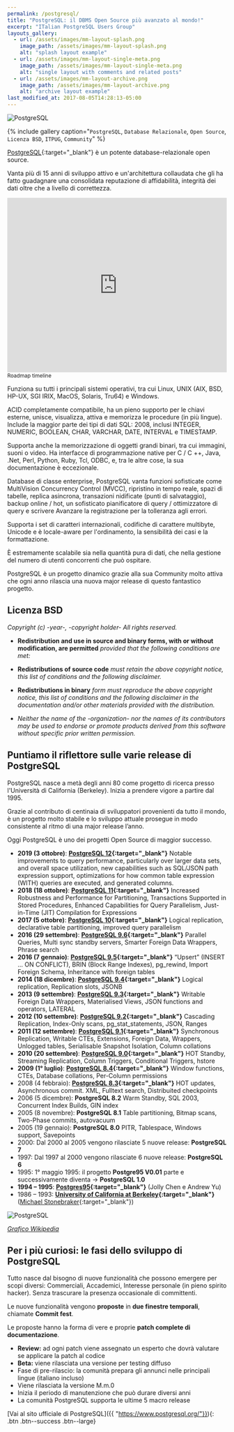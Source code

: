 ```yaml
---
permalink: /postgresql/
title: "PostgreSQL: il DBMS Open Source più avanzato al mondo!"
excerpt: "ITalian PostgreSQL Users Group"
layouts_gallery:
  - url: /assets/images/mm-layout-splash.png
    image_path: /assets/images/mm-layout-splash.png
    alt: "splash layout example"
  - url: /assets/images/mm-layout-single-meta.png
    image_path: /assets/images/mm-layout-single-meta.png
    alt: "single layout with comments and related posts"
  - url: /assets/images/mm-layout-archive.png
    image_path: /assets/images/mm-layout-archive.png
    alt: "archive layout example"
last_modified_at: 2017-08-05T14:28:13-05:00
---
```


![PostgreSQL]({{site.baseurl}}/assets/images/pgSQL.jpg)

{% include gallery caption="`PostgreSQL`, `Database Relazionale`, `Open Source`, `Licenza BSD`, `ITPUG`, `Community`" %}

[PostgreSQL](https://www.postgresql.org/){:target="_blank"} è un potente database-relazionale open source.

Vanta più di 15 anni di sviluppo attivo e un'architettura collaudata che gli ha fatto guadagnare una consolidata reputazione di affidabilità, integrità dei dati oltre che a livello di correttezza.

<iframe width="100%" height="400" src="https://time.graphics/embed?v=1&id=171601" frameborder="0" allowfullscreen></iframe>
<div><a  style="font-size: 12px; text-decoration: none;" title="Roadmap timeline" href="https://time.graphics">Roadmap timeline</a></div>

Funziona su tutti i principali sistemi operativi, tra cui Linux, UNIX (AIX, BSD, HP-UX, SGI IRIX, MacOS, Solaris, Tru64) e Windows.

ACID completamente compatibile, ha un pieno supporto per le chiavi esterne, unisce, visualizza, attiva e memorizza le procedure (in più lingue). Include la maggior parte dei tipi di dati SQL: 2008, inclusi INTEGER, NUMERIC, BOOLEAN, CHAR, VARCHAR, DATE, INTERVAL e TIMESTAMP.

Supporta anche la memorizzazione di oggetti grandi binari, tra cui immagini, suoni o video. Ha interfacce di programmazione native per C / C ++, Java, .Net, Perl, Python, Ruby, Tcl, ODBC, e, tra le altre cose, la sua documentazione è eccezionale.

Database di classe enterprise, PostgreSQL vanta funzioni sofisticate come MultiVision Concurrency Control (MVCC), ripristino in tempo reale, spazi di tabelle, replica asincrona, transazioni nidificate (punti di salvataggio), backup online / hot, un sofisticato pianificatore di query / ottimizzatore di query e scrivere Avanzare la registrazione per la tolleranza agli errori.

Supporta i set di caratteri internazionali, codifiche di carattere multibyte, Unicode e è locale-aware per l'ordinamento, la sensibilità dei casi e la formattazione.

È estremamente scalabile sia nella quantità pura di dati, che nella gestione del numero di utenti concorrenti che può ospitare.

PostgreSQL è un progetto dinamico grazie alla sua Community molto attiva che ogni anno rilascia una nuova major release di questo fantastico progetto.

## Licenza BSD

*Copyright (c) -year-, -copyright holder- All rights reserved.*

* **Redistribution and use in source and binary forms, with or without modification, are permitted** *provided that the following conditions are met:*

* **Redistributions of source code** *must retain the above copyright notice, this list of conditions and the following disclaimer.*

* **Redistributions in binary** *form must reproduce the above copyright notice, this list of conditions and the following disclaimer in the documentation and/or other materials provided with the distribution.*

* *Neither the name of the -organization- nor the names of its contributors may be used to endorse or promote products derived from this software without specific prior written permission.*

## Puntiamo il riflettore sulle varie release di PostgreSQL

PostgreSQL nasce a metà degli anni 80 come progetto di ricerca presso l'Università di California (Berkeley).
Inizia a prendere vigore a partire dal 1995.

Grazie al contributo di centinaia di sviluppatori provenienti da tutto il mondo, è un progetto molto stabile e lo sviluppo attuale prosegue in modo consistente al ritmo di una major release l’anno.

Oggi PostgreSQL è uno dei progetti Open Source di maggior successo.

* **2019 (3 ottobre)**: **[PostgreSQL 12](https://www.postgresql.org/about/press/presskit12/){:target="_blank"}** Notable improvements to query performance, particularly over larger data sets, and overall space utilization,  new capabilities such as SQL/JSON path expression support, optimizations for how common table expression (WITH) queries are executed, and generated columns. 
* **2018 (18 ottobre)**: **[PostgreSQL 11](https://www.postgresql.org/about/press/presskit11/it/){:target="_blank"}** Increased Robustness and Performance for Partitioning, Transactions Supported in Stored Procedures, Enhanced Capabilities for Query Parallelism, Just-in-Time (JIT) Compilation for Expressions
* **2017 (5 ottobre)**: **[PostgreSQL 10](https://www.postgresql.org/about/press/presskit10/it/){:target="_blank"}** Logical replication, declarative table partitioning, improved query parallelism
* **2016 (29 settembre)**: **[PostgreSQL 9.6](https://www.postgresql.org/about/press/presskit96/it/){:target="_blank"}** Parallel Queries, Multi sync standby servers, Smarter Foreign Data Wrappers, Phrase search
* **2016 (7 gennaio)**: **[PostgreSQL 9.5](https://www.postgresql.org/about/press/presskit95/it/){:target="_blank"}** “Upsert” (INSERT ... ON CONFLICT), BRIN (Block Range Indexes), pg_rewind, Import Foreign Schema, Inheritance with foreign tables
* **2014 (18 dicembre)**: **[PostgreSQL 9.4](https://www.postgresql.org/about/press/presskit94/it/){:target="_blank"}** Logical replication, Replication slots, JSONB
* **2013 (9 settembre)**: **[PostgreSQL 9.3](https://www.postgresql.org/about/press/presskit93/it/){:target="_blank"}** Writable Foreign Data Wrappers, Materialised Views, JSON functions and operators, LATERAL
* **2012 (10 settembre)**: **[PostgreSQL 9.2](https://www.postgresql.org/about/press/presskit92/it/){:target="_blank"}** Cascading Replication, Index-Only scans, pg_stat_statements, JSON, Ranges
* **2011 (12 settembre)**: **[PostgreSQL 9.1](https://www.postgresql.org/about/press/presskit91/it/){:target="_blank"}** Synchronous Replication, Writable CTEs, Extensions, Foreign Data, Wrappers, Unlogged tables, Serialisable Snapshot Isolation, Column collations
* **2010 (20 settembre)**: **[PostgreSQL 9.0](https://www.postgresql.org/about/press/presskit90/it/){:target="_blank"}** HOT Standby, Streaming Replication, Column Triggers, Conditional Triggers, hstore
* **2009 (1° luglio)**: **[PostgreSQL 8.4](https://www.postgresql.org/about/news/1108/){:target="_blank"}** Window functions, CTEs, Database collations, Per-Column permissions
* 2008 (4 febbraio): **[PostgreSQL 8.3](https://www.postgresql.org/about/news/918/){:target="_blank"}** HOT updates, Asynchronous commit. XML, Fulltext search, Distribuited checkpoints
* 2006 (5 dicembre): **PostgreSQL 8.2** Warm Standby, SQL 2003, Concurrent Index Builds, GIN index
* 2005 (8 novembre): **PostgreSQL 8.1** Table partitioning, Bitmap scans, Two-Phase commits, autovacuum
* 2005 (19 gennaio): **PostgreSQL 8.0** PITR, Tablespace, Windows support, Savepoints
* 2000: Dal 2000 al 2005 vengono rilasciate 5 nuove release: **PostgreSQL 7**
* 1997: Dal 1997 al 2000 vengono rilasciate 6 nuove release: **PostgreSQL 6**
* 1995: 1° maggio 1995: il progetto **Postgre95 V0.01** parte e successivamente diventa -> **PostgreSQL 1.0**
* **1994 – 1995**: **[Postgres95](https://www.postgresql.org/docs/8.4/static/history.html){:target="_blank"}** (Jolly Chen e Andrew Yu)
* 1986 – 1993: **[University of California at Berkeley](https://www.postgresql.org/docs/8.4/static/history.html){:target="_blank"}** ([Michael Stonebraker](https://en.wikipedia.org/wiki/Michael_Stonebraker){:target="_blank"})


![PostgreSQL](https://upload.wikimedia.org/wikipedia/en/timeline/6ee67b277be3b78e63fefb49e9fcf0a4.png)

_[Grafico Wikipedia](https://en.wikipedia.org/wiki/PostgreSQL)_

## Per i più curiosi: le fasi dello sviluppo di PostgreSQL

Tutto nasce dal bisogno di nuove funzionalità che possono emergere per scopi diversi: Commerciali, Accademici, Interesse personale (in pieno spirito hacker). Senza trascurare la presenza occasionale di committenti.

Le nuove funzionalità vengono **proposte** in **due finestre temporali**, chiamate **Commit fest**.

Le proposte hanno la forma di vere e proprie **patch complete di documentazione**.

* **Review:** ad ogni patch viene assegnato un esperto che dovrà valutare se applicare la patch al codice
* **Beta:** viene rilasciata una versione per testing diffuso
* Fase di pre-rilascio: la comunità prepara gli annunci nelle principali lingue (italiano incluso)
* Viene rilasciata la versione M.m.0
* Inizia il periodo di manutenzione che può durare diversi anni
* La comunità PostgreSQL supporta le ultime 5 macro release

[Vai al sito ufficiale di PostgreSQL]({{ "https://www.postgresql.org/"}}){: .btn .btn--success .btn--large}
